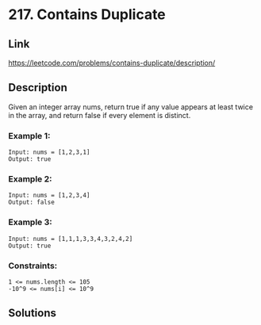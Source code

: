 # 217. Contains Duplicate

## Link
https://leetcode.com/problems/contains-duplicate/description/

## Description

Given an integer array nums, return true if any value appears at least twice in the array, and return false if every element is distinct.

### Example 1:
```
Input: nums = [1,2,3,1]
Output: true
```

### Example 2:
```
Input: nums = [1,2,3,4]
Output: false
```

### Example 3:
```
Input: nums = [1,1,1,3,3,4,3,2,4,2]
Output: true
```
 
### Constraints:
```
1 <= nums.length <= 105
-10^9 <= nums[i] <= 10^9
```

## Solutions

